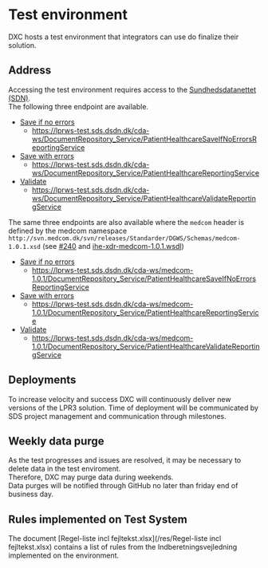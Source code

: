 # Test environment
DXC hosts a test environment that integrators can use do finalize their solution.

## Address
Accessing the test environment requires access to the [Sundhedsdatanettet (SDN)](https://www.medcom.dk/opslag/support).  
The following three endpoint are available.

* [Save if no errors](https://lprws-test.sds.dsdn.dk/cda-ws/DocumentRepository_Service/PatientHealthcareSaveIfNoErrorsReportingService?wsdl)
    * https://lprws-test.sds.dsdn.dk/cda-ws/DocumentRepository_Service/PatientHealthcareSaveIfNoErrorsReportingService
* [Save with errors](https://lprws-test.sds.dsdn.dk/cda-ws/DocumentRepository_Service/PatientHealthcareReportingService?wsdl)
    * https://lprws-test.sds.dsdn.dk/cda-ws/DocumentRepository_Service/PatientHealthcareReportingService
* [Validate](https://lprws-test.sds.dsdn.dk/cda-ws/DocumentRepository_Service/PatientHealthcareValidateReportingService?wsdl)
    * https://lprws-test.sds.dsdn.dk/cda-ws/DocumentRepository_Service/PatientHealthcareValidateReportingService 

The same three endpoints are also available where the `medcom` header is defined by the medcom namespace `http://svn.medcom.dk/svn/releases/Standarder/DGWS/Schemas/medcom-1.0.1.xsd` (see [#240](https://github.com/scandihealth/lpr3-docs/issues/240) and [ihe-xdr-medcom-1.0.1.wsdl](https://github.com/scandihealth/lpr3-docs/blob/master/src/interface/wsdl/ihe-xdr-medcom-1.0.1.wsdl))

* [Save if no errors](https://lprws-test.sds.dsdn.dk/cda-ws/medcom-1.0.1/DocumentRepository_Service/PatientHealthcareSaveIfNoErrorsReportingService?wsdl)
    * https://lprws-test.sds.dsdn.dk/cda-ws/medcom-1.0.1/DocumentRepository_Service/PatientHealthcareSaveIfNoErrorsReportingService
* [Save with errors](https://lprws-test.sds.dsdn.dk/cda-ws/medcom-1.0.1/DocumentRepository_Service/PatientHealthcareReportingService?wsdl)
    * https://lprws-test.sds.dsdn.dk/cda-ws/medcom-1.0.1/DocumentRepository_Service/PatientHealthcareReportingService
* [Validate](https://lprws-test.sds.dsdn.dk/cda-ws/medcom-1.0.1/DocumentRepository_Service/PatientHealthcareValidateReportingService?wsdl)
    * https://lprws-test.sds.dsdn.dk/cda-ws/medcom-1.0.1/DocumentRepository_Service/PatientHealthcareValidateReportingService

## Deployments
To increase velocity and success DXC will continuously deliver new versions of the LPR3 solution. Time of deployment will be communicated by SDS project management and communication through milestones.

## Weekly data purge
As the test progresses and issues are resolved, it may be necessary to delete data in the test enviroment.  
Therefore, DXC may purge data during weekends.  
Data purges will be notified through GitHub no later than friday end of business day.

## Rules implemented on Test System
The document [Regel-liste incl fejltekst.xlsx](/res/Regel-liste incl fejltekst.xlsx) contains a list of rules from the Indberetningsvejledning implemented on the environment.
